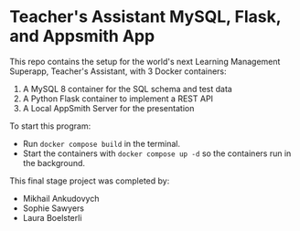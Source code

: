 # Teacher's Assistant MySQL, Flask, and Appsmith App

This repo contains the setup for the world's next Learning Management Superapp, Teacher's Assistant, with 3 Docker containers: 
1. A MySQL 8 container for the SQL schema and test data 
1. A Python Flask container to implement a REST API
1. A Local AppSmith Server for the presentation 


To start this program:
* Run `docker compose build` in the terminal.
* Start the containers with `docker compose up -d` so the containers run in the background.

This final stage project was completed by: 
* Mikhail Ankudovych 
* Sophie Sawyers 
* Laura Boelsterli

